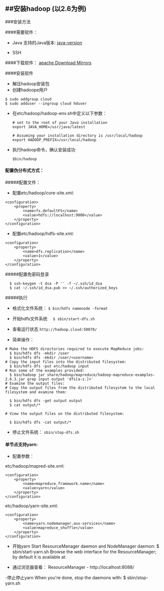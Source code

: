 ##安装hadoop (以2.6为例)
-------
###安装方法

####需要软件：
- Java 支持的Java版本:
[java-version](hadoop-install/images/java-support-version.png)

- SSH 

####下载软件：
[apache Download Mirrors](http://www.apache.org/dyn/closer.cgi/hadoop/common/)

####安装软件
- 解压hadoop安装包
- 创建hadoope用户
```
$ sudo addgroup cloud
$ sudo adduser --ingroup cloud hduser
```
- 在etc/hadoop/hadoop-env.sh中定义以下参数：
  ```
  # set to the root of your Java installation
  export JAVA_HOME=/usr/java/latest

  # Assuming your installation directory is /usr/local/hadoop
  export HADOOP_PREFIX=/usr/local/hadoop
  ```

- 执行hadoop命令，确认安装成功
  ```
  $bin/hadoop
  ```

#### 配置伪分布式方式：

#####配置文件：
- 配置etc/hadoop/core-site.xml:
```
<configuration>
    <property>
        <name>fs.defaultFS</name>
        <value>hdfs://localhost:9000</value>
    </property>
</configuration>
```
- 配置etc/hadoop/hdfs-site.xml:
```
<configuration>
    <property>
        <name>dfs.replication</name>
        <value>1</value>
    </property>
</configuration>
```

#####配置免密码登录
```
  $ ssh-keygen -t dsa -P '' -f ~/.ssh/id_dsa
  $ cat ~/.ssh/id_dsa.pub >> ~/.ssh/authorized_keys
```

#####执行
- 格式化文件系统：
 `$ bin/hdfs namenode -format`

- 开始hdfs文件系统
 `  $ sbin/start-dfs.sh`

- 查看运行状态
 `http://hadoop.cloud:50070/`

- 简单操作：
```
# Make the HDFS directories required to execute MapReduce jobs:
  $ bin/hdfs dfs -mkdir /user
  $ bin/hdfs dfs -mkdir /user/<username>
# Copy the input files into the distributed filesystem:
  $ bin/hdfs dfs -put etc/hadoop input
# Run some of the examples provided:
  $ bin/hadoop jar share/hadoop/mapreduce/hadoop-mapreduce-examples-2.6.3.jar grep input output 'dfs[a-z.]+'
# Examine the output files:
# Copy the output files from the distributed filesystem to the local filesystem and examine them:

  $ bin/hdfs dfs -get output output
  $ cat output/*

# View the output files on the distributed filesystem:

  $ bin/hdfs dfs -cat output/*
```

- 停止文件系统：
 `sbin/stop-dfs.sh`

#### 单节点支持yarn:

- 配置参数：


etc/hadoop/mapred-site.xml:
```
<configuration>
    <property>
        <name>mapreduce.framework.name</name>
        <value>yarn</value>
    </property>
</configuration>
```
etc/hadoop/yarn-site.xml:
```
<configuration>
    <property>
        <name>yarn.nodemanager.aux-services</name>
        <value>mapreduce_shuffle</value>
    </property>
</configuration>
```

- 开始yarn
Start ResourceManager daemon and NodeManager daemon:
  $ sbin/start-yarn.sh
Browse the web interface for the ResourceManager; by default it is available at:

- 通过浏览器查看：
ResourceManager - http://localhost:8088/

-停止停止yarn
When you're done, stop the daemons with:
  $ sbin/stop-yarn.sh
```

